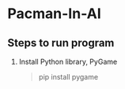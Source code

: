 # Pacman-In-AI

## Steps to run program
1. Install Python library, PyGame
   > pip install pygame
  

